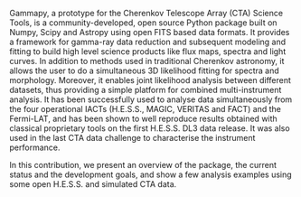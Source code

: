 Gammapy, a prototype for the Cherenkov Telescope Array (CTA) Science Tools, is a community-developed, open source Python package built on Numpy, Scipy and Astropy using open FITS based data formats. It provides a framework for gamma-ray data reduction and subsequent modeling and fitting to build high level science products like flux maps, spectra and light curves. In addition to methods used in traditional Cherenkov astronomy, it allows the user to do a simultaneous 3D likelihood fitting for spectra and morphology. Moreover, it enables joint likelihood analysis between different datasets, thus providing a simple platform for combined multi-instrument analysis. It has been successfully used to analyse data simultaneously from the four operational IACTs (H.E.S.S., MAGIC, VERITAS and FACT) and the Fermi-LAT, and has been shown to well reproduce results obtained with classical proprietary tools on the first H.E.S.S. DL3 data release. It was also used in the last CTA data challenge to characterise the instrument performance.

In this contribution, we present an overview of the package, the current status and the development goals, and show a few analysis examples using some open H.E.S.S. and simulated CTA data.

